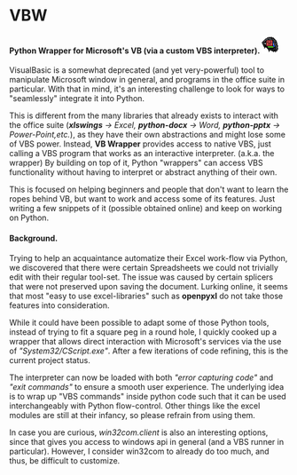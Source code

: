 # VBW
#### Python Wrapper for Microsoft's VB (via a custom VBS interpreter). ![](logo.png)

VisualBasic is a somewhat deprecated (and yet very-powerful) tool to 
manipulate Microsoft window in general, and programs in the office suite 
in particular. With that in mind, it's an interesting challenge to look 
for ways to "seamlessly" integrate it into Python.

This is different from the many libraries that already exists to interact with 
the office suite (***xlswings** -> Excel, **python-docx** -> Word, **python-pptx** 
-> Power-Point,etc.*), as they have their own abstractions and might lose some 
of VBS power. Instead, **VB Wrapper** provides access to native VBS, just calling
a VBS program that works as an interactive interpreter. (a.k.a. the wrapper) By 
building on top of it, Python "wrappers" can access VBS functionality without 
having to interpret or abstract anything of their own.

This is focused on helping beginners and people that don't want to learn the ropes 
behind VB, but want to work and access some of its features. Just writing a few 
snippets of it (possible obtained online) and keep on working on Python.

#### Background.

Trying to help an acquaintance automatize their Excel work-flow via Python,
we discovered that there were certain Spreadsheets we could not trivially 
edit with their regular tool-set. The issue was caused by certain splicers 
that were not preserved upon saving the document. Lurking online, it seems 
that most "easy to use excel-libraries" such as **openpyxl** do not take 
those features into consideration.

While it could have been possible to adapt some of those Python tools, 
instead of trying to fit a square peg in a round hole, I quickly 
cooked up a wrapper that allows direct interaction with Microsoft's services 
via the use of *"System32/CScript.exe"*. After a few iterations of code 
refining, this is the current project status. 

The interpreter can now be loaded with both *"error capturing code"* and 
*"exit commands"* to ensure a smooth user experience. The underlying idea 
is to wrap up "VBS commands" inside python code such that it can be used 
interchangeably with Python flow-control. Other things like the excel 
modules are still at their infancy, so please refrain from using them.



In case you are curious, *win32com.client* is also an interesting options, 
since that gives you access to windows api in general (and a VBS runner 
in particular). However, I consider win32com to already do too much, 
and thus, be difficult to customize.

